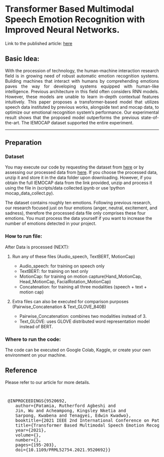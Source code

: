 # Transformer Based Multimodal Speech Emotion Recognition with Improved Neural Networks.

Link to the published article: [here](https://ieeexplore.ieee.org/document/9520692) 



## Basic Idea:

<p align="justify"> With the procession of technology, the human-machine interaction research field is in growing need of robust automatic emotion recognition systems. Building machines that interact with humans by comprehending emotions paves the way for developing systems equipped with human-like intelligence. Previous architecture in this field often considers RNN models. However, these models are unable to learn in-depth contextual features intuitively. This paper proposes a transformer-based model that utilizes speech data instituted by previous works, alongside text and mocap data, to optimize our emotional recognition system’s performance. Our experimental result shows that the proposed model outperforms the previous state-of-the-art. The IEMOCAP dataset supported the entire experiment. </p>

-----

## Preparation
### Dataset
You may execute our code by requesting the dataset from [here](https://sail.usc.edu/iemocap/) or by assessing our processed data from [here](https://drive.google.com/file/d/19GcLs3k-xB1R0y1JfX14Z46uPmNKJaLX/view?usp=share). If you choose the processed data, unzip it and store it in the data folder upon downloading. However, if you obtain the full IEMOCAP data from the link provided, unzip and process it using the file in (scripts/data collected.ipynb or use !python mocap_data_collect.py).

The dataset contains roughly ten emotions. Following previous research, our research focused just on four emotions (anger, neutral, excitement, and sadness), therefore the processed data file only comprises these four emotions. You must process the data yourself if you want to increase the number of emotions detected in your project. </p>

### How to run file:
After Data is processed (NEXT):

1. Run any of these files (Audio_speech, TextBERT, MotionCap)
	* Audio_speech: for training on speech only 
	* TextBERT: for training on text only
	* MotionCap: for training on motion capture(Hand_MotionCap, Head_MotionCap, FacialRotation_MotionCap)
	* Concatenation: for training all three modalities (speech + text + motion cap)

2. Extra files can also be executed for comparison purposes (Pairwise_Concatenation & Text_GLOVE_840B)
	* Pairwise_Concatenation: combines two modalities instead of 3.
	* Text_GLOVE: uses GLOVE distributed word representation model instead of BERT.

### Where to run the code: 
The code can be executed on Google Colab, Kaggle, or create your own environment on your machine. 

## Reference

Please refer to our article for more details.

<pre> <p align="justify"> @INPROCEEDINGS{9520692,  
	author={Patamia, Rutherford Agbeshi and 
	Jin, Wu and Acheampong, Kingsley Nketia and 
	Sarpong, Kwabena and Tenagyei, Edwin Kwadwo},  
	booktitle={2021 IEEE 2nd International Conference on Pattern Recognition and Machine Learning (PRML)},   
	title={Transformer Based Multimodal Speech Emotion Recognition with Improved Neural Networks},   
	year={2021},  
	volume={},  
	number={},  
	pages={195-203},  
	doi={10.1109/PRML52754.2021.9520692}} </p> </pre>
